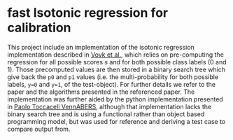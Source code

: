 # fast Isotonic regression for calibration 

This project include an implementation of the isotonic regression implementation described in [Vovk et al.](http://alrw.net/articles/13.pdf), which relies on pre-computing the regression for all possible scores *s* and for both possible class labels (0 and 1). Those precomputed values are then stored in a binary search tree which give back the `p0` and `p1` values (i.e. the multi-probability for both possible labels, `y=0` and `y=1`, of the test-object). For further details we refer to the paper and the algorithms presented in the referenced paper. The implementation was further aided by the python implementation presented in [Paolo Toccaceli VennABERS](https://github.com/ptocca/VennABERS), although that implementation lacks the binary search tree and is using a functional rather than object based programming model, but was used for reference and deriving a test case to compare output from. 